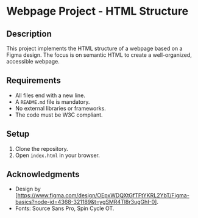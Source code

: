 # Webpage Project - HTML Structure

## Description
This project implements the HTML structure of a webpage based on a Figma design. The focus is on semantic HTML to create a well-organized, accessible webpage.

## Requirements
- All files end with a new line.
- A `README.md` file is mandatory.
- No external libraries or frameworks.
- The code must be W3C compliant.

## Setup
1. Clone the repository.
2. Open `index.html` in your browser.

## Acknowledgments
- Design by [https://www.figma.com/design/OEpxWDQXtGfTFtYKRL2YbT/Figma-basics?node-id=4368-321189&t=ygSMR4Tl8r3ugGhI-0].
- Fonts: Source Sans Pro, Spin Cycle OT.

